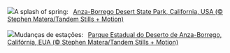 ![](https://www.bing.com/th?id=OHR.AnzaBorregoBloom_EN-GB6213504183_UHD.jpg&w=1000)A splash of spring:&nbsp;&ensp;[Anza-Borrego Desert State Park, California, USA (© Stephen Matera/Tandem Stills + Motion)](https://www.bing.com/th?id=OHR.AnzaBorregoBloom_EN-GB6213504183_UHD.jpg)
<br><br/>
![](https://www.bing.com/th?id=OHR.AnzaBorregoBloom_PT-BR1895127264_UHD.jpg&w=1000)Mudanças de estações:&nbsp;&ensp;[Parque Estadual do Deserto de Anza-Borrego, Califórnia, EUA (© Stephen Matera/Tandem Stills + Motion)](https://www.bing.com/th?id=OHR.AnzaBorregoBloom_PT-BR1895127264_UHD.jpg)
<br><br/>
